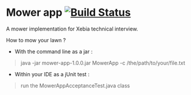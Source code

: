# Mower app [![Build Status](https://travis-ci.org/dambaron/mower.svg?branch=master)](https://travis-ci.org/dambaron/mower)
A mower implementation for Xebia technical interview.

How to mow your lawn ?

* With the command line as a jar :

> java -jar mower-app-1.0.0.jar MowerApp -c /the/path/to/your/file.txt

* Within your IDE as a jUnit test :

> run the MowerAppAcceptanceTest.java class



